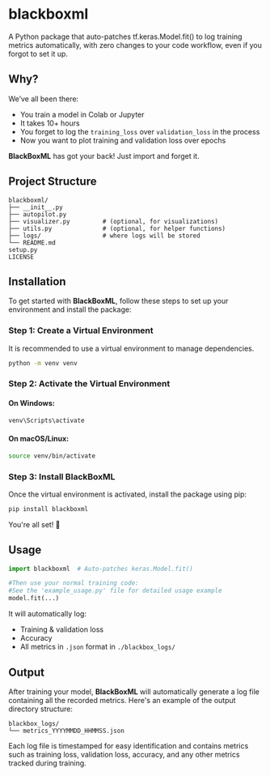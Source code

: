 # blackboxml
 A Python package that auto-patches tf.keras.Model.fit() to log training metrics automatically, with zero changes to your code workflow, even if you forgot to set it up.

## Why?

We’ve all been there:
- You train a model in Colab or Jupyter
- It takes 10+ hours
- You forget to log the `training_loss` over `validation_loss` in the process
- Now you want to plot training and validation loss over epochs

**BlackBoxML** has got your back!
Just import and forget it.

## Project Structure

```
blackboxml/
├── __init__.py
├── autopilot.py
├── visualizer.py         # (optional, for visualizations)
├── utils.py              # (optional, for helper functions)
├── logs/                 # where logs will be stored
└── README.md
setup.py
LICENSE
```
## Installation

To get started with **BlackBoxML**, follow these steps to set up your environment and install the package:

### Step 1: Create a Virtual Environment

It is recommended to use a virtual environment to manage dependencies.

```bash
python -m venv venv
```

### Step 2: Activate the Virtual Environment

#### On Windows:
```bash
venv\Scripts\activate
```

#### On macOS/Linux:
```bash
source venv/bin/activate
```

### Step 3: Install BlackBoxML

Once the virtual environment is activated, install the package using pip:

```bash
pip install blackboxml
```

You're all set! 🎉

## Usage

```python
import blackboxml  # Auto-patches keras.Model.fit()

#Then use your normal training code:
#See the 'example_usage.py' file for detailed usage example
model.fit(...)
```

It will automatically log:

- Training & validation loss
- Accuracy
- All metrics in `.json` format in `./blackbox_logs/`

## Output

After training your model, **BlackBoxML** will automatically generate a log file containing all the recorded metrics. Here's an example of the output directory structure:

```
blackbox_logs/
└── metrics_YYYYMMDD_HHMMSS.json
```

Each log file is timestamped for easy identification and contains metrics such as training loss, validation loss, accuracy, and any other metrics tracked during training.
```